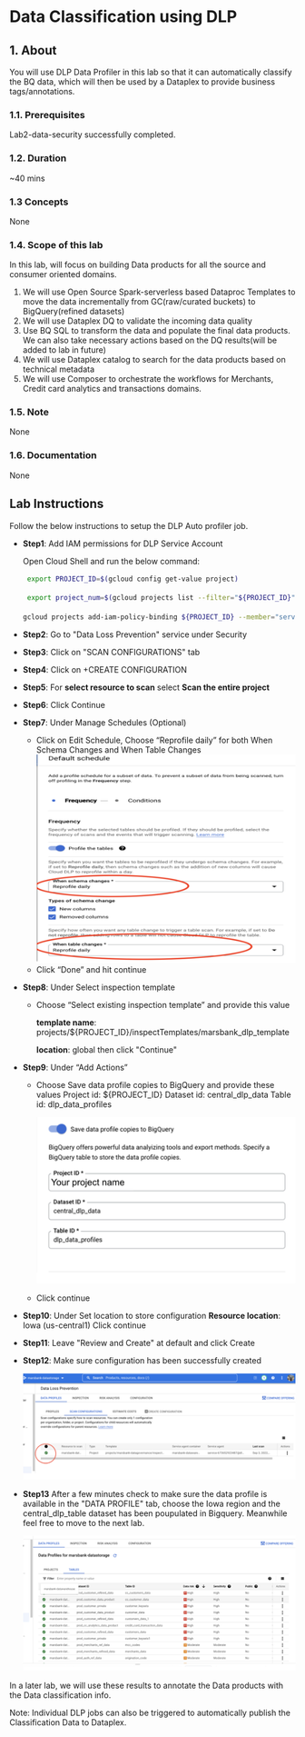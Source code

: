 # Data Classification using DLP 

## 1. About
You will use DLP Data Profiler in this lab so that it can automatically classify the BQ data, which will then be used by a Dataplex  to provide business tags/annotations.

### 1.1. Prerequisites
Lab2-data-security successfully completed.

### 1.2. Duration
~40 mins

### 1.3 Concepts
None

### 1.4. Scope of this lab

In this lab,  will focus on building Data products for all the source and consumer oriented domains. 
1. We will use Open Source Spark-serverless based Dataproc Templates to move the data incrementally from GC(raw/curated buckets) to BigQuery(refined datasets)
2. We will use Dataplex DQ to validate the incoming data quality 
3. Use BQ SQL to transform the data and populate the final data products. We can also take necessary actions based on the DQ results(will be added to lab in future)
4. We will use Dataplex catalog to search for the data products based on technical metadata
5. We will use Composer to orchestrate the workflows for Merchants, Credit card analytics and transactions domains.  

### 1.5. Note
None

### 1.6. Documentation
None

## Lab Instructions 

Follow the below instructions to setup the DLP Auto profiler job. 

- **Step1**: Add IAM permissions for DLP Service Account 

    Open Cloud Shell and run the below command: 

    ```bash
     export PROJECT_ID=$(gcloud config get-value project)

     export project_num=$(gcloud projects list --filter="${PROJECT_ID}" --format="value(PROJECT_NUMBER)")

    gcloud projects add-iam-policy-binding ${PROJECT_ID} --member="serviceAccount:service-${project_num}@dlp-api.iam.gserviceaccount.com" --role="roles/dlp.admin"
    ```
- **Step2**: Go to "Data Loss Prevention" service under Security
- **Step3**: Click on "SCAN CONFIGURATIONS" tab 
- **Step4**: Click on +CREATE CONFIGURATION 
- **Step5**: For **select resource to scan** select **Scan the entire project**
- **Step6**: Click Continue 
- **Step7**: Under Manage Schedules (Optional)
    - Click on Edit Schedule, Choose “Reprofile daily” for both When Schema Changes and When Table Changes
    ![dlp options](/lab5-data-classification/resources/imgs/dlp_options.png)
    - Click “Done” and hit continue
- **Step8**: Under Select inspection template
    - Choose “Select existing inspection template” and provide this value 
    
        **template name**: projects/${PROJECT_ID}/inspectTemplates/marsbank_dlp_template

        **location**: global
    then click "Continue"
- **Step9**: Under “Add Actions”
    - Choose Save data profile copies to BigQuery and provide these values
		Project id: ${PROJECT_ID}
		Dataset id: central_dlp_data
		Table id: dlp_data_profiles

       ![dlp_bq_specs](/lab5-data-classification/resources/imgs/dlp_bq_profile.png)
    - Click continue

- **Step10**: Under Set location to store configuration
    **Resource location**: Iowa (us-central1)
   Click continue

- **Step11**: Leave "Review and Create" at default and click Create
- **Step12**: Make sure configuration has been successfully created 

     ![scan config](/lab5-data-classification/resources/imgs/dlp_scan_configuration.png)
- **Step13** After a few minutes check to make sure the data profile is available in the "DATA PROFILE" tab, choose the Iowa region and the central_dlp_table dataset has been poupulated in Bigquery. Meanwhile feel free to move to the next lab. 

   ![dlp profile](/lab5-data-classification/resources/imgs/dlp_profile.png)

In a later lab, we will use these results to annotate the Data products with the Data classification info. 

Note: Individual DLP jobs can also be triggered to automatically publish the Classification Data to Dataplex. 